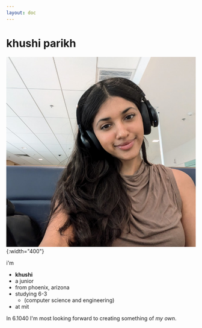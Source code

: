 ```yaml
---
layout: doc
---
```


# khushi parikh

![image](/../assets/images/profile.jpg){:width="400"}

i'm
* **khushi**
* a junior
* from phoenix, arizona
* studying 6-3
    + (computer science and engineering)
* at mit

In 6.1040 I'm most looking forward to creating something of *my own*. 


